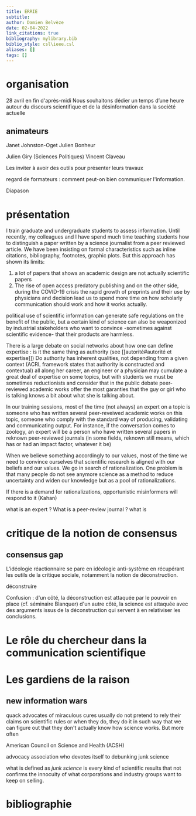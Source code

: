 ```yaml
---
title: ERRIE
subtitle:
author: Damien Belvèze
date: 02-04-2022
link_citations: true
bibliography: mylibrary.bib
biblio_style: csl\ieee.csl
aliases: []
tags: []
---
```



# organisation

28 avril en fin d'après-midi
Nous souhaitons dédier un temps d’une heure autour du discours scientifique et de la désinformation dans la société actuelle


## animateurs

Janet Johnston-Oget 
Julien Bonheur

Julien Giry (Sciences Politiques)
Vincent Claveau

Les inviter à avoir des outils pour présenter leurs travaux 

regard de formateurs : comment peut-on bien communiquer l'information. 

Diapason 




# présentation

I train graduate and undergraduate students to assess information. Until recently, my colleagues and I have spend much time teaching students how to distinguish a paper written by a science journalist from a peer reviewed article. We have been insisting on formal characteristics such as inline citations, bibliography, footnotes, graphic plots. 
But this approach has shown its limits: 
1. a lot of papers that shows an academic design are not actually scientific papers
2. The rise of open access predatory publishing and on the other side, during the COVID-19 crisis the rapid growth of preprints and their use by physicians and decision lead us to spend more time on how scholarly communication should work and how it works actually. 

political use of scientific information can generate safe regulations on the benefit of the public, but a certain kind of science can also be weaponized by industrial stakeholders who want to convince -sometimes against scientific evidence- that their products are harmless. 

There is a large debate on social networks about how one can define expertise : is it the same thing as authority (see [[autorité#autorité et expertise]])
Do authority has inherent qualities, not depending from a given context (ACRL framework states that authority is constructed and contextual)
all along her career, an engineer or a physician may cumulate a great deal of expertise on some topics, but with students we must be sometimes reductionists and consider that in the public debate peer-reviewed academic works offer the most garanties that the guy or girl who is talking knows a bit about what she is talking about. 

In our training sessions, most of the time (not always) an expert on a topic is someone who has written several peer-reveiwed academic works on this topic, someone who comply with the standard way of producing, validating and communicating output. For instance, if the conversation comes to zoology, an expert will be a person who have written several papers in reknown peer-reviewed journals (in some fields, reknown still means, which has or had an impact factor, whatever it be)

When we believe something accordingly to our values, most of the time we need to convince ourselves that scientific research is aligned with our beliefs and our values. We go in search of rationalization. 
One problem is that many people do not see anymore science as a method to reduce uncertainty and widen our knowledge but as a pool of rationalizations. 

If there is a demand for rationalizations, opportunistic misinformers will respond to it (Kahan)

what is an expert ?
What is a peer-review journal ?
what is 











# critique de la notion de consensus

## consensus gap

L'idéologie réactionnaire se pare en idéologie anti-système en récupérant les outils de la critique sociale, notamment la notion de déconstruction. 

déconstruire

Confusion : d'un côté, la déconstruction est attaquée par le pouvoir en place (cf. séminaire Blanquer)
d'un autre côté, la science est attaquée avec des arguments issus de la déconstruction qui servent à en relativiser les conclusions. 






# Le rôle du chercheur dans la communication scientifique



# Les gardiens de la raison

## new information wars

quack advocates of miraculous cures usually do not pretend to rely their claims on scientific rules or when they do, they do it in such way that we can figure out that they don't actually know how science works. 
But more often

American Council on Science and Health (ACSH)

advocacy association who devotes itself to debunking junk science
<!-- devotes oneself to + ing / dedicate oneself to + ing -->

what is defined as *junk science* is every kind of scientific results that not confirms the innocuity of what corporations and industry groups want to keep on selling.






# bibliographie

